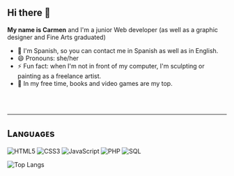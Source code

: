 ## Hi there 👋


**My name is Carmen** and I'm a junior Web developer (as well as a graphic designer and Fine Arts graduated)

- 💬 I'm Spanish, so you can contact me in Spanish as well as in English.
- 😄 Pronouns: she/her
- ⚡ Fun fact: when I'm not in front of my computer, I'm sculpting or painting as a freelance artist.
- 🌱 In my free time, books and video games are my top.
</br>
</br>
<hr>
<h2>Lᴀɴɢᴜᴀɢᴇs</h2> 

![HTML5](https://img.shields.io/badge/HTML5-E34F26?style=flat-square&logo=html5&logoColor=white)
![CSS3](https://img.shields.io/badge/CSS3-1572B6?style=flat-square&logo=css3&logoColor=white)
![JavaScript](https://img.shields.io/badge/-JavaScript-black?style=flat-square&logo=javascript)
![PHP](https://img.shields.io/badge/PHP-777BB4?style=flat-square&logo=php&logoColor=white)
![SQL](https://img.shields.io/badge/SQL-FFD700?style=flat-square)


![Top Langs](https://github-readme-stats.vercel.app/api/top-langs/?username=theLostShark&layout=compact&theme=nightowl&hide_border=true)

